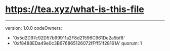 # https://tea.xyz/what-is-this-file
---
version: 1.0.0
codeOwners:
  - '0x5d2D97c92D57b99911a2F8d21596C961De2a5bf8'
  - '0xf8488EDa49e0c3B676865126072fFff51f28161A'
quorum: 1
